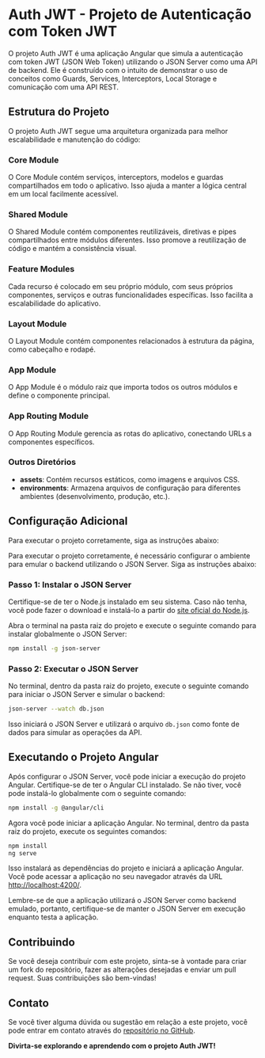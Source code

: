 
# Auth JWT - Projeto de Autenticação com Token JWT

O projeto Auth JWT é uma aplicação Angular que simula a autenticação com token JWT (JSON Web Token) utilizando o JSON Server como uma API de backend. Ele é construído com o intuito de demonstrar o uso de conceitos como Guards, Services, Interceptors, Local Storage e comunicação com uma API REST.

## Estrutura do Projeto 

O projeto Auth JWT segue uma arquitetura organizada para melhor escalabilidade e manutenção do código:

### Core Module

O Core Module contém serviços, interceptors, modelos e guardas compartilhados em todo o aplicativo. Isso ajuda a manter a lógica central em um local facilmente acessível.

### Shared Module

O Shared Module contém componentes reutilizáveis, diretivas e pipes compartilhados entre módulos diferentes. Isso promove a reutilização de código e mantém a consistência visual.

### Feature Modules

Cada recurso é colocado em seu próprio módulo, com seus próprios componentes, serviços e outras funcionalidades específicas. Isso facilita a escalabilidade do aplicativo.

### Layout Module

O Layout Module contém componentes relacionados à estrutura da página, como cabeçalho e rodapé.

### App Module

O App Module é o módulo raiz que importa todos os outros módulos e define o componente principal.

### App Routing Module

O App Routing Module gerencia as rotas do aplicativo, conectando URLs a componentes específicos.

### Outros Diretórios

- **assets**: Contém recursos estáticos, como imagens e arquivos CSS.
- **environments**: Armazena arquivos de configuração para diferentes ambientes (desenvolvimento, produção, etc.).

## Configuração Adicional

Para executar o projeto corretamente, siga as instruções abaixo:

Para executar o projeto corretamente, é necessário configurar o ambiente para emular o backend utilizando o JSON Server. Siga as instruções abaixo:

### Passo 1: Instalar o JSON Server

Certifique-se de ter o Node.js instalado em seu sistema. Caso não tenha, você pode fazer o download e instalá-lo a partir do [site oficial do Node.js](https://nodejs.org/).

Abra o terminal na pasta raiz do projeto e execute o seguinte comando para instalar globalmente o JSON Server:

```bash
npm install -g json-server
```

### Passo 2: Executar o JSON Server

No terminal, dentro da pasta raiz do projeto, execute o seguinte comando para iniciar o JSON Server e simular o backend:

```bash
json-server --watch db.json
```

Isso iniciará o JSON Server e utilizará o arquivo `db.json` como fonte de dados para simular as operações da API.

## Executando o Projeto Angular

Após configurar o JSON Server, você pode iniciar a execução do projeto Angular. Certifique-se de ter o Angular CLI instalado. Se não tiver, você pode instalá-lo globalmente com o seguinte comando:

```bash
npm install -g @angular/cli
```

Agora você pode iniciar a aplicação Angular. No terminal, dentro da pasta raiz do projeto, execute os seguintes comandos:

```bash
npm install
ng serve
```

Isso instalará as dependências do projeto e iniciará a aplicação Angular. Você pode acessar a aplicação no seu navegador através da URL [http://localhost:4200/](http://localhost:4200/).

Lembre-se de que a aplicação utilizará o JSON Server como backend emulado, portanto, certifique-se de manter o JSON Server em execução enquanto testa a aplicação.

## Contribuindo

Se você deseja contribuir com este projeto, sinta-se à vontade para criar um fork do repositório, fazer as alterações desejadas e enviar um pull request. Suas contribuições são bem-vindas!

## Contato

Se você tiver alguma dúvida ou sugestão em relação a este projeto, você pode entrar em contato através do [repositório no GitHub](https://github.com/sabiobru/auth-jwt).

**Divirta-se explorando e aprendendo com o projeto Auth JWT!**
```

